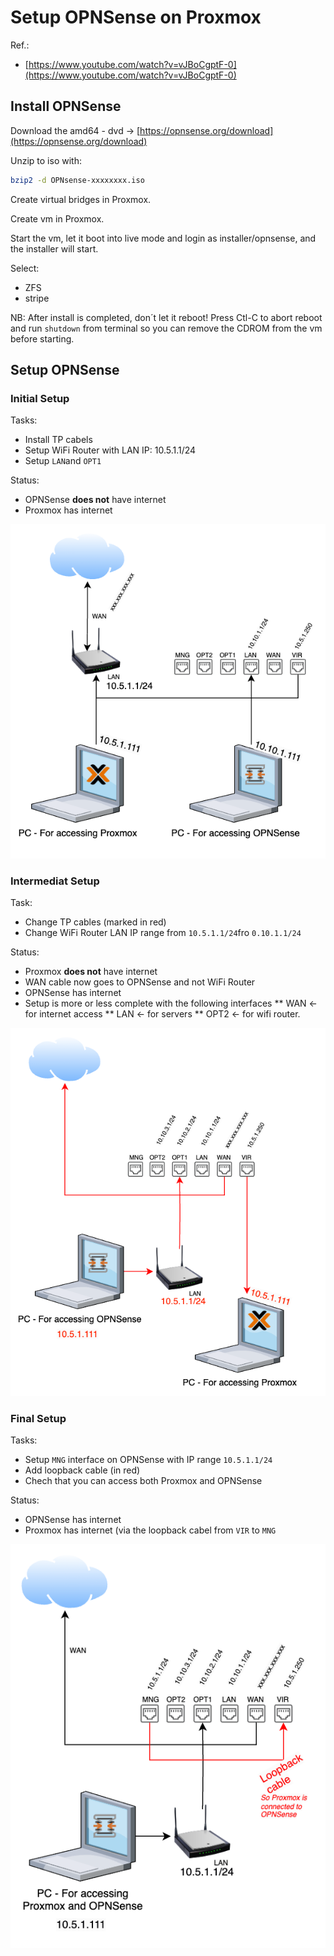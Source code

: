# Setup OPNSense on Proxmox
Ref.:
* [https://www.youtube.com/watch?v=vJBoCgptF-0](https://www.youtube.com/watch?v=vJBoCgptF-0)

## Install OPNSense
Download the amd64 - dvd -> [https://opnsense.org/download](https://opnsense.org/download)

Unzip to iso with:
```sh
bzip2 -d OPNsense-xxxxxxxx.iso
```

Create virtual bridges in Proxmox.

Create vm in Proxmox.

Start the vm, let it boot into live mode and login as installer/opnsense, and the installer will start.

Select:
* ZFS
* stripe

NB: After install is completed, don´t let it reboot! Press Ctl-C to abort reboot and run ```shutdown``` from terminal so you can remove the CDROM from the vm before starting.

## Setup OPNSense
### Initial Setup
Tasks:
* Install TP cabels
* Setup WiFi Router with LAN IP: 10.5.1.1/24
* Setup ```LAN```and ```OPT1```

Status:
* OPNSense __does not__ have internet
* Proxmox has internet

![opnsense-init-setup.png](opnsense-init-setup.png)

### Intermediat Setup
Task:
* Change TP cables (marked in red)
* Change WiFi Router LAN IP range from ```10.5.1.1/24```fro ```0.10.1.1/24```

Status:
* Proxmox __does not__ have internet
* WAN cable now goes to OPNSense and not WiFi Router
* OPNSense has internet
* Setup is more or less complete with the following interfaces
** WAN <- for internet access
** LAN <- for servers
** OPT2 <- for wifi router.

![opnsense-intermediat-setup.png](opnsense-intermediat-setup.png)

### Final Setup
Tasks:
* Setup ```MNG``` interface on OPNSense with IP range ```10.5.1.1/24```
* Add loopback cable (in red)
* Chech that you can access both Proxmox and OPNSense

Status:
* OPNSense has internet
* Proxmox has internet (via the loopback cabel from ```VIR``` to ```MNG```

![opnsense-final-setup.png](opnsense-final-setup.png)
